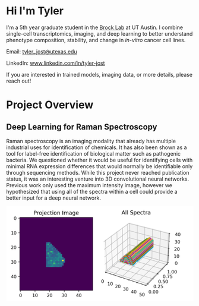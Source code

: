 # Hi I'm Tyler
I'm a 5th year graduate student in the [Brock Lab](https://www.brocklab.com/) at UT Austin. I combine single-cell transcriptomics, imaging, and deep learning to better understand phenotype composition, stability, and change in *in-vitro* cancer cell lines. 

Email: tyler_jost@utexas.edu

LinkedIn: www.linkedin.com/in/tyler-jost

If you are interested in trained models, imaging data, or more details, please reach out!
<!---
TylerJost/TylerJost is a ✨ special ✨ repository because its `README.md` (this file) appears on your GitHub profile.
You can click the Preview link to take a look at your changes.
--->
# Project Overview

## Deep Learning for Raman Spectroscopy
Raman spectroscopy is an imaging modality that already has multiple industrial uses for identification of chemicals. It has also been shown as a tool for label-free identification of biological matter such as pathogenic bacteria. We questioned whether it would be useful for identifying cells with minimal RNA expression differences that would normally be identifiable only through sequencing methods. While this project never reached publication status, it was an interesting venture into 3D convolutional neural networks. Previous work only used the maximum intensity image, however we hypothesized that using all of the spectra within a cell could provide a better input for a deep neural network. 

![Raman spectroscopy representations](/figures/ramanImage.png)
